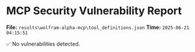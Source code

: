 # MCP Security Vulnerability Report
**File:** `results\wolfram-alpha-mcp\tool_definitions.json`
**Time:** `2025-06-21 04:15:51`

✅ No vulnerabilities detected.